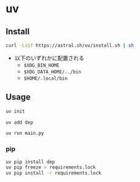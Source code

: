 # uv

## Install

```sh
curl -LsSf https://astral.sh/uv/install.sh | sh
```
* 以下のいずれかに配置される
  * `$XDG_BIN_HOME`
  * `$XDG_DATA_HOME/../bin`
  * `$HOME/.local/bin`


## Usage

```sh
uv init

uv add dep

uv run main.py
```

### pip

```sh
uv pip install dep
uv pip freeze > requirements.lock
uv pip install -r requirements.lock

```
